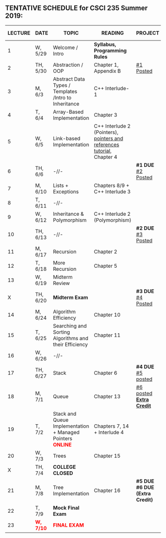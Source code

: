 

## TENTATIVE SCHEDULE for CSCI 235 Summer 2019:

LECTURE | DATE | TOPIC | READING | PROJECT | SLIDES | STUDY QUESTIONS |
------- | ---- | ----- | -------- | --------- | ------- | ------- |
1 | W, 5/29 | Welcome / Intro | **Syllabus, Programming Rules** |  | [Lecture 1](Lectures/Lecture_1_Intro.pdf)
2 | TH,  5/30 | Abstraction / OOP | Chapter 1, Appendix B   |   [#1 Posted](documents/Project_1.pdf)  |[Lecture 2](Lectures/Lecture2_OOP.pdf)
3 | M, 6/3 | Abstract Data Types / Templates /Intro to Inheritance | C++ Interlude-1 | | [Lecture 3](Lectures/Lecture3_ADT&Templates.pdf) |  [ADT_IN_SQ](documents/ADT_InheritanceQ.pdf)
4 | T, 6/4 | Array-Based Implementation | Chapter 3  | | [Lecture 4](Lectures/Lecture4_ArrayBag.pdf)   | [ArrayBag_SQ](documents/ArrayBag_studyQ.pdf)
5 | W, 6/5 | Link-based Implementation  | C++ Interlude 2 (Pointers), [pointers and references tutorial](http://www.ntu.edu.sg/home/ehchua/programming/cpp/cp4_pointerreference.html),  Chapter 4| | [Lecture 5](Lectures/Lecture5_LinkedBag.pdf)   | [LinkedChain_SQ](documents/LinkedChain_studyQ.pdf)
6 | TH, 6/6 | -//- |  | **#1 DUE** [#2 Posted](documents/Project2.pdf) |
7 | M, 6/10 | Lists + Exceptions | Chapters 8/9 + C++ Interlude 3 |  | [Lecture 7](Lectures/Lecture7_Lists.pdf)  | [List_SQ](documents/List_studyQ.pdf)
8 | T, 6/11 | -//-|  | | [Lecture 8](Lectures/Lecture8_ExceptionHandling.pdf)   | 
9 | W, 6/12 | Inheritance  & Polymorphism  | C++ Interlude 2 (Polymorphism) | | [Lecture 9](Lectures/Lecture9_Polymorphism.pdf)  | [Polymorphism_SQ](documents/Polymorphism_studyQ.pdf)
10 | TH, 6/13 | -//-  |  | **#2 DUE** [#3 Posted](documents/Project3.pdf) | |
11 | M, 6/17 | Recursion | Chapter 2 | |[Lecture 11](Lectures/Lecture11_Recursion.pdf)  |  [Recursion_SQ](documents/Recursion_studyQ.pdf)
12 | T, 6/18 | More Recursion | Chapter 5 | | [Lecture 12](Lectures/Lecture12_MoreRecursion.pdf)  
13 | W, 6/19 | Midterm Review| |  | 
X | TH, 6/20 |**Midterm Exam**  |  | **#3 DUE** [#4 Posted](documents/Project4.pdf) |  |  | 
14 | M, 6/24| Algorithm Efficiency | Chapter 10 | | [Lecture 14](Lectures/Lecture14_AlgoEfficiency.pdf)|[AlgoEfficiency_SQ](documents/AlgoEff_studyQ.pdf)
15 | T, 6/25 | Searching and Sorting Algorithms and their Efficiency  | Chapter 11 | |[Lecture 15](Lectures/Lecture15_SearchingSorting.pdf) |[Sorting_SQ](documents/Sorting_studyQ.pdf)
16 | W, 6/26 |-//- | | 
17| TH, 6/27 | Stack | Chapter 6 | **#4 DUE** [#5 posted](documents/Project5.pdf) |  | [Stack_SQ](documents/Stack_studyQ.pdf)
18 | M, 7/1 |Queue| Chapter 13  | [#6 posted **Extra Credit**](documents/Project_6.pdf)  |  | [Queue_SQ](documents/Queue_studyQ.pdf)
19 | T, 7/2 | Stack and Queue Implementation + Managed Pointers <b><span style="color:red"> ONLINE</span></b> | Chapters 7, 14 + Interlude 4  |  | 
20 | W, 7/3 |  Trees | Chapter 15 | | 
X | TH, 7/4 | **COLLEGE CLOSED** |
21 | M, 7/8 |  Tree Implementation | Chapter 16 | **#5 DUE** **#6 DUE (Extra Credit)**| | [Tree_SQ](documents/Tree_studyQ.pdf)
22 | T, 7/9 | **Mock Final Exam** |
23 |<b><span style="color:red">  W, 7/10 </span></b> |  <b><span style="color:red"> FINAL EXAM </span></b> | |



